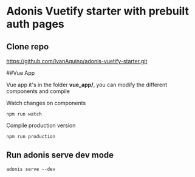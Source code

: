# Adonis Vuetify starter with prebuilt auth pages

## Clone repo

https://github.com/IvanAquino/adonis-vuetify-starter.git


##Vue App

Vue app it's in the folder __vue_app/__, you can modify the different components and compile

Watch changes on components
```
npm run watch
```

Compile production version
```
npm run production
```

## Run adonis serve dev mode

```
adonis serve --dev
```